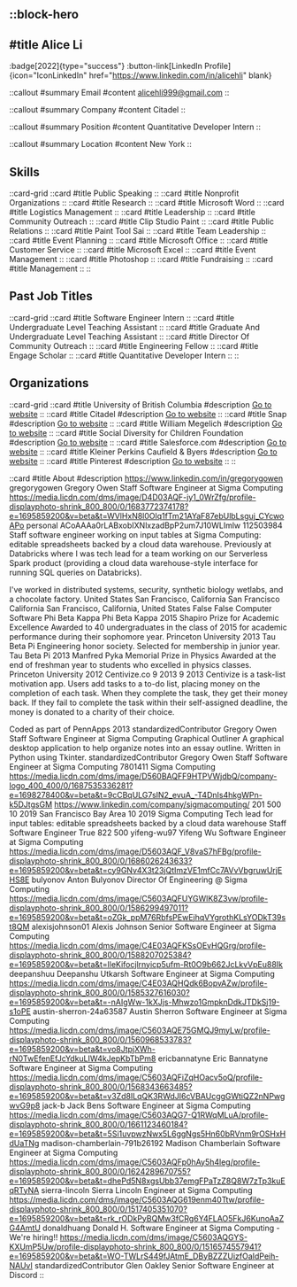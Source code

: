 ::block-hero
---
#title
Alice Li
---

:badge[2022]{type="success"}
:button-link[LinkedIn Profile]{icon="IconLinkedIn" href="https://www.linkedin.com/in/alicehli" blank}

::callout
#summary
Email
#content
alicehli999@gmail.com
::

::callout
#summary
Company
#content
Citadel
::

::callout
#summary
Position
#content
Quantitative Developer Intern
::

::callout
#summary
Location
#content
New York
::

## Skills
::card-grid
::card
#title
Public Speaking
::
::card
#title
Nonprofit Organizations
::
::card
#title
Research
::
::card
#title
Microsoft Word
::
::card
#title
Logistics Management
::
::card
#title
Leadership
::
::card
#title
Community Outreach
::
::card
#title
Clip Studio Paint
::
::card
#title
Public Relations
::
::card
#title
Paint Tool Sai
::
::card
#title
Team Leadership
::
::card
#title
Event Planning
::
::card
#title
Microsoft Office
::
::card
#title
Customer Service
::
::card
#title
Microsoft Excel
::
::card
#title
Event Management
::
::card
#title
Photoshop
::
::card
#title
Fundraising
::
::card
#title
Management
::
::

## Past Job Titles
::card-grid
::card
#title
Software Engineer Intern
::
::card
#title
Undergraduate Level Teaching Assistant
::
::card
#title
Graduate And Undergraduate Level Teaching Assistant
::
::card
#title
Director Of Community Outreach
::
::card
#title
Engineering Fellow
::
::card
#title
Engage Scholar
::
::card
#title
Quantitative Developer Intern
::
::

## Organizations
::card-grid
::card
#title
University of British Columbia
#description
[Go to website](ubc.ca)
::
::card
#title
Citadel
#description
[Go to website](citadel.com)
::
::card
#title
Snap
#description
[Go to website](snap.com)
::
::card
#title
William Megelich
#description
[Go to website](pinterest.dk)
::
::card
#title
Social Diversity for Children Foundation
#description
[Go to website](socialdiversity.org)
::
::card
#title
Salesforce.com
#description
[Go to website](fullsecsolutions.com)
::
::card
#title
Kleiner Perkins Caufield & Byers
#description
[Go to website](kpcb.com)
::
::card
#title
Pinterest
#description
[Go to website](pinterest.com.au)
::
::

::card
#title
About
#description
https://www.linkedin.com/in/gregorygowen gregorygowen Gregory Owen Staff Software Engineer at Sigma Computing https://media.licdn.com/dms/image/D4D03AQF-jy1_0WrZfg/profile-displayphoto-shrink_800_800/0/1683772374178?e=1695859200&v=beta&t=WVlHxN8l0Olq1fTm21AYaF87ebUlbLsguj_CYcwoAPo personal ACoAAAa0rLABxobIXNlxzadBpP2um7J10WLImlw 112503984 Staff software engineer working on input tables at Sigma Computing: editable spreadsheets backed by a cloud data warehouse. Previously at Databricks where I was tech lead for a team working on our Serverless Spark product (providing a cloud data warehouse-style interface for running SQL queries on Databricks).

I've worked in distributed systems, security, synthetic biology wetlabs, and a chocolate factory. United States San Francisco, California San Francisco California San Francisco, California, United States False False Computer Software Phi Beta Kappa Phi Beta Kappa 2015 Shapiro Prize for Academic Excellence Awarded to 40 undergraduates in the class of 2015 for academic performance during their sophomore year. Princeton University 2013 Tau Beta Pi Engineering honor society. Selected for membership in junior year. Tau Beta Pi 2013 Manfred Pyka Memorial Prize in Physics Awarded at the end of freshman year to students who excelled in physics classes. Princeton University 2012 Centivize.co 9 2013 9 2013 Centivize is a task-list motivation app. Users add tasks to a to-do list, placing money on the completion of each task. When they complete the task, they get their money back. If they fail to complete the task within their self-assigned deadline, the money is donated to a charity of their choice.

Coded as part of PennApps 2013 standardizedContributor Gregory Owen Staff Software Engineer at Sigma Computing Graphical Outliner A graphical desktop application to help organize notes into an essay outline.
Written in Python using Tkinter. standardizedContributor Gregory Owen Staff Software Engineer at Sigma Computing 7801411 Sigma Computing https://media.licdn.com/dms/image/D560BAQFF9HTPVWjdbQ/company-logo_400_400/0/1687535336281?e=1698278400&v=beta&t=9cCBqULG7sIN2_evuA_-T4DnIs4hkgWPn-k5DJtgsGM https://www.linkedin.com/company/sigmacomputing/ 201 500 10 2019 San Francisco Bay Area 10 2019 Sigma Computing Tech lead for input tables: editable spreadsheets backed by a cloud data warehouse Staff Software Engineer True 822 500 yifeng-wu97 Yifeng Wu Software Engineer at Sigma Computing https://media.licdn.com/dms/image/D5603AQF_V8vaS7hFBg/profile-displayphoto-shrink_800_800/0/1686026243633?e=1695859200&v=beta&t=cy9GNv4X3t23jQtImzVE1mfCc7AVvVbgruwUrjEHS8E bulyonov Anton Bulyonov Director Of Engineering @ Sigma Computing https://media.licdn.com/dms/image/C5603AQFUYGWlK8Z3vw/profile-displayphoto-shrink_800_800/0/1586299497011?e=1695859200&v=beta&t=oZGk_ppM76RbfsPEwEjhqVYgrothKLsYODkT39st8QM alexisjohnson01 Alexis Johnson Senior Software Engineer at Sigma Computing https://media.licdn.com/dms/image/C4E03AQFKSsOEvHQGrg/profile-displayphoto-shrink_800_800/0/1588207025384?e=1695859200&v=beta&t=lleKifocjlrnyicp5ufm-Rt0O9b662JcLkvVpEu88Ik deepanshuu Deepanshu Utkarsh Software Engineer at Sigma Computing https://media.licdn.com/dms/image/C4E03AQHQdk6BopvAZw/profile-displayphoto-shrink_800_800/0/1585327616030?e=1695859200&v=beta&t=-nAIgWw-1kXJjs-Mhwzo1GmpknDdkJTDkSj19-s1oPE austin-sherron-24a63587 Austin Sherron Software Engineer at Sigma Computing https://media.licdn.com/dms/image/C5603AQE75GMQJ9myLw/profile-displayphoto-shrink_800_800/0/1560968533783?e=1695859200&v=beta&t=vo8JtpjXWh-rN0TwEfenEfJcYdkuLIW4kJepKbTbPm8 ericbannatyne Eric Bannatyne Software Engineer at Sigma Computing https://media.licdn.com/dms/image/C5603AQFiZqHOacv5oQ/profile-displayphoto-shrink_800_800/0/1568343663485?e=1695859200&v=beta&t=v3Zd8ILqQK3RWdJI6cVBAUcggGWtiQZ2nNPwgwvG9p8 jack-b Jack Bens Software Engineer at Sigma Computing https://media.licdn.com/dms/image/C5603AQG7-Q1RWqMLuA/profile-displayphoto-shrink_800_800/0/1661123460184?e=1695859200&v=beta&t=5Si1uvpwzNwx5L6ggNgs5Hn60bRVnm9rOSHxHdUaTNg madison-chamberlain-791b26192 Madison Chamberlain Software Engineer at Sigma Computing https://media.licdn.com/dms/image/C5603AQFp0hAy5h4leg/profile-displayphoto-shrink_800_800/0/1624289670755?e=1695859200&v=beta&t=dhePd5N8xgsUbb37emgFPaTzZ8Q8W7zTp3kuEqRTyNA sierra-lincoln Sierra Lincoln Engineer at Sigma Computing https://media.licdn.com/dms/image/C5603AQG619enm40Ttw/profile-displayphoto-shrink_800_800/0/1517405351070?e=1695859200&v=beta&t=rk_rODkPyBQMw3fCRg6Y4FLAO5FkJ6KunoAaZG4AmtU donaldhuang Donald H. Software Engineer at Sigma Computing - We're hiring!! https://media.licdn.com/dms/image/C5603AQGYS-KXUmP5Uw/profile-displayphoto-shrink_800_800/0/1516574557941?e=1695859200&v=beta&t=WO-TWLrS449fJAtmE_DByBZZZUizfOaIdPeih-NAUvI standardizedContributor Glen Oakley Senior Software Engineer at Discord
::
